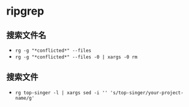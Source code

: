 # ripgrep

## 搜索文件名

- `rg -g "*conflicted*" --files`
- `rg -g "*conflicted*" --files -0 | xargs -0 rm`

## 搜索文件

- `rg top-singer -l | xargs sed -i '' 's/top-singer/your-project-name/g'`

